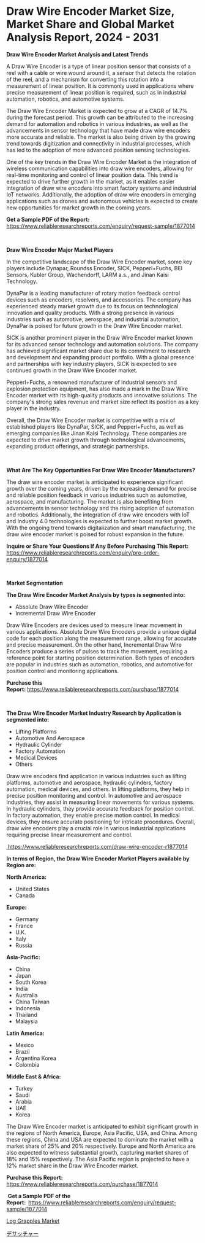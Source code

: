 <p><h1>Draw Wire Encoder Market Size, Market Share and Global Market Analysis Report, 2024 - 2031</h1></p><p><strong>Draw Wire Encoder Market Analysis and Latest Trends</strong></p>
<p><p>A Draw Wire Encoder is a type of linear position sensor that consists of a reel with a cable or wire wound around it, a sensor that detects the rotation of the reel, and a mechanism for converting this rotation into a measurement of linear position. It is commonly used in applications where precise measurement of linear position is required, such as in industrial automation, robotics, and automotive systems.</p><p>The Draw Wire Encoder Market is expected to grow at a CAGR of 14.7% during the forecast period. This growth can be attributed to the increasing demand for automation and robotics in various industries, as well as the advancements in sensor technology that have made draw wire encoders more accurate and reliable. The market is also being driven by the growing trend towards digitization and connectivity in industrial processes, which has led to the adoption of more advanced position sensing technologies.</p><p>One of the key trends in the Draw Wire Encoder Market is the integration of wireless communication capabilities into draw wire encoders, allowing for real-time monitoring and control of linear position data. This trend is expected to drive further growth in the market, as it enables easier integration of draw wire encoders into smart factory systems and industrial IoT networks. Additionally, the adoption of draw wire encoders in emerging applications such as drones and autonomous vehicles is expected to create new opportunities for market growth in the coming years.</p></p>
<p><strong>Get a Sample PDF of the Report:&nbsp;</strong> <a href="https://www.reliableresearchreports.com/enquiry/request-sample/1877014">https://www.reliableresearchreports.com/enquiry/request-sample/1877014</a></p>
<p>&nbsp;</p>
<p><strong>Draw Wire Encoder Major Market Players</strong></p>
<p><p>In the competitive landscape of the Draw Wire Encoder market, some key players include Dynapar, Roundss Encoder, SICK, Pepperl+Fuchs, BEI Sensors, Kubler Group, Wachendorff, LARM a.s., and Jinan Kaisi Technology. </p><p>DynaPar is a leading manufacturer of rotary motion feedback control devices such as encoders, resolvers, and accessories. The company has experienced steady market growth due to its focus on technological innovation and quality products. With a strong presence in various industries such as automotive, aerospace, and industrial automation, DynaPar is poised for future growth in the Draw Wire Encoder market.</p><p>SICK is another prominent player in the Draw Wire Encoder market known for its advanced sensor technology and automation solutions. The company has achieved significant market share due to its commitment to research and development and expanding product portfolio. With a global presence and partnerships with key industry players, SICK is expected to see continued growth in the Draw Wire Encoder market.</p><p>Pepperl+Fuchs, a renowned manufacturer of industrial sensors and explosion protection equipment, has also made a mark in the Draw Wire Encoder market with its high-quality products and innovative solutions. The company's strong sales revenue and market size reflect its position as a key player in the industry.</p><p>Overall, the Draw Wire Encoder market is competitive with a mix of established players like DynaPar, SICK, and Pepperl+Fuchs, as well as emerging companies like Jinan Kaisi Technology. These companies are expected to drive market growth through technological advancements, expanding product offerings, and strategic partnerships.</p></p>
<p>&nbsp;</p>
<p><strong>What Are The Key Opportunities For Draw Wire Encoder Manufacturers?</strong></p>
<p><p>The draw wire encoder market is anticipated to experience significant growth over the coming years, driven by the increasing demand for precise and reliable position feedback in various industries such as automotive, aerospace, and manufacturing. The market is also benefiting from advancements in sensor technology and the rising adoption of automation and robotics. Additionally, the integration of draw wire encoders with IoT and Industry 4.0 technologies is expected to further boost market growth. With the ongoing trend towards digitalization and smart manufacturing, the draw wire encoder market is poised for robust expansion in the future.</p></p>
<p><strong>Inquire or Share Your Questions If Any Before Purchasing This Report:</strong> <a href="https://www.reliableresearchreports.com/enquiry/pre-order-enquiry/1877014">https://www.reliableresearchreports.com/enquiry/pre-order-enquiry/1877014</a></p>
<p>&nbsp;</p>
<p><strong>Market Segmentation</strong></p>
<p><strong>The Draw Wire Encoder Market Analysis by types is segmented into:</strong></p>
<p><ul><li>Absolute Draw Wire Encoder</li><li>Incremental Draw Wire Encoder</li></ul></p>
<p><p>Draw Wire Encoders are devices used to measure linear movement in various applications. Absolute Draw Wire Encoders provide a unique digital code for each position along the measurement range, allowing for accurate and precise measurement. On the other hand, Incremental Draw Wire Encoders produce a series of pulses to track the movement, requiring a reference point for starting position determination. Both types of encoders are popular in industries such as automation, robotics, and automotive for position control and monitoring applications.</p></p>
<p><strong>Purchase this Report:&nbsp;</strong><a href="https://www.reliableresearchreports.com/purchase/1877014">https://www.reliableresearchreports.com/purchase/1877014</a></p>
<p>&nbsp;</p>
<p><strong>The Draw Wire Encoder Market Industry Research by Application is segmented into:</strong></p>
<p><ul><li>Lifting Platforms</li><li>Automotive And Aerospace</li><li>Hydraulic Cylinder</li><li>Factory Automation</li><li>Medical Devices</li><li>Others</li></ul></p>
<p><p>Draw wire encoders find application in various industries such as lifting platforms, automotive and aerospace, hydraulic cylinders, factory automation, medical devices, and others. In lifting platforms, they help in precise position monitoring and control. In automotive and aerospace industries, they assist in measuring linear movements for various systems. In hydraulic cylinders, they provide accurate feedback for position control. In factory automation, they enable precise motion control. In medical devices, they ensure accurate positioning for intricate procedures. Overall, draw wire encoders play a crucial role in various industrial applications requiring precise linear measurement and control.</p></p>
<p><a href="https://www.reliableresearchreports.com/draw-wire-encoder-r1877014">&nbsp;https://www.reliableresearchreports.com/draw-wire-encoder-r1877014</a></p>
<p><strong>In terms of Region, the Draw Wire Encoder Market Players available by Region are:</strong></p>
<p>
    <p> <strong> North America: </strong>
        <ul>
            <li>United States</li>
            <li>Canada</li>
        </ul>
        </p> 
    <p> <strong> Europe: </strong>
        <ul>
            <li>Germany</li>
            <li>France</li>
            <li>U.K.</li>
            <li>Italy</li>
            <li>Russia</li>
        </ul>
        </p> 
    <p> <strong> Asia-Pacific: </strong>
        <ul>
            <li>China</li>
            <li>Japan</li>
            <li>South Korea</li>
            <li>India</li>
            <li>Australia</li>
            <li>China Taiwan</li>
            <li>Indonesia</li>
            <li>Thailand</li>
            <li>Malaysia</li>
        </ul>
        </p> 
    <p> <strong> Latin America: </strong>
        <ul>
            <li>Mexico</li>
            <li>Brazil</li>
            <li>Argentina Korea</li>
            <li>Colombia</li>
        </ul>
        </p> 
    <p> <strong> Middle East & Africa: </strong>
        <ul>
            <li>Turkey</li>
            <li>Saudi</li>
            <li>Arabia</li>
            <li>UAE</li>
            <li>Korea</li>
        </ul>
    </p>
    </p>
<p><p>The Draw Wire Encoder market is anticipated to exhibit significant growth in the regions of North America, Europe, Asia Pacific, USA, and China. Among these regions, China and USA are expected to dominate the market with a market share of 25% and 20% respectively. Europe and North America are also expected to witness substantial growth, capturing market shares of 18% and 15% respectively. The Asia Pacific region is projected to have a 12% market share in the Draw Wire Encoder market.</p></p>
<p><strong>Purchase this Report: </strong><a href="https://www.reliableresearchreports.com/purchase/1877014">https://www.reliableresearchreports.com/purchase/1877014</a></p>
<p>&nbsp;<strong>Get a Sample PDF of the Report:&nbsp;&nbsp;</strong><a href="https://www.reliableresearchreports.com/enquiry/request-sample/1877014">https://www.reliableresearchreports.com/enquiry/request-sample/1877014</a></p>
<p><strong></strong></p>
<p><p><a href="https://github.com/NorbertYates/Market-Research-Report-List-4/blob/main/log-grapples-market.md">Log Grapples Market</a></p><p><a href="https://github.com/lababdou/Market-Research-Report-List-3/blob/main/281188622544.md">デサッチャー</a></p></p>
